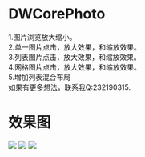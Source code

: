 # DWCorePhoto
1.图片浏览放大缩小。<br />
2.单一图片点击，放大效果，和缩放效果。<br />
3.列表图片点击，放大效果，和缩放效果。<br />
4.网格图片点击，放大效果，和缩放效果。<br />
5.增加列表混合布局<br />
如果有更多想法，联系我Q:232190315.
# 效果图
![](http://think2011.qiniudn.com/lrz3-demo.gif)
![](http://think2011.qiniudn.com/lrz3-demo.gif)
![](http://think2011.qiniudn.com/lrz3-demo.gif)
